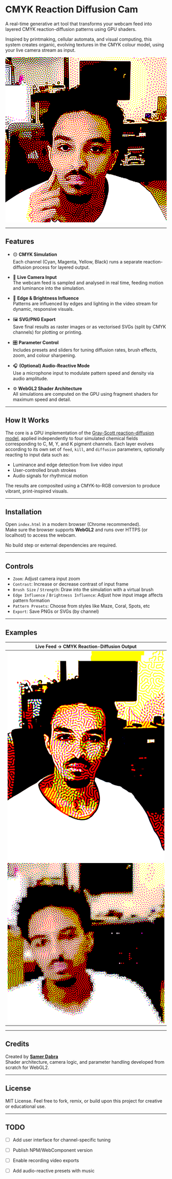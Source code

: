# CMYK Reaction Diffusion Cam

A real-time generative art tool that transforms your webcam feed into layered CMYK reaction-diffusion patterns using GPU shaders.

Inspired by printmaking, cellular automata, and visual computing, this system creates organic, evolving textures in the CMYK colour model, using your live camera stream as input.

![Example 1](./reaction_diffusion_1725091165977.png)

---

## Features

- 🟡 **CMYK Simulation**  
  Each channel (Cyan, Magenta, Yellow, Black) runs a separate reaction-diffusion process for layered output.
  
- 🎥 **Live Camera Input**  
  The webcam feed is sampled and analysed in real time, feeding motion and luminance into the simulation.

- 🧪 **Edge & Brightness Influence**  
  Patterns are influenced by edges and lighting in the video stream for dynamic, responsive visuals.

- 🖼️ **SVG/PNG Export**  
  Save final results as raster images or as vectorised SVGs (split by CMYK channels) for plotting or printing.

- 🎛️ **Parameter Control**  
  Includes presets and sliders for tuning diffusion rates, brush effects, zoom, and colour sharpening.

- 🎧 **(Optional) Audio-Reactive Mode**  
  Use a microphone input to modulate pattern speed and density via audio amplitude.

- ⚙️ **WebGL2 Shader Architecture**  
  All simulations are computed on the GPU using fragment shaders for maximum speed and detail.

---

## How It Works

The core is a GPU implementation of the [Gray-Scott reaction-diffusion model](https://en.wikipedia.org/wiki/Reaction–diffusion_system), applied independently to four simulated chemical fields corresponding to C, M, Y, and K pigment channels. Each layer evolves according to its own set of `feed`, `kill`, and `diffusion` parameters, optionally reacting to input data such as:

- Luminance and edge detection from live video input  
- User-controlled brush strokes  
- Audio signals for rhythmical motion  

The results are composited using a CMYK-to-RGB conversion to produce vibrant, print-inspired visuals.

---

## Installation

Open `index.html` in a modern browser (Chrome recommended).  
Make sure the browser supports **WebGL2** and runs over HTTPS (or localhost) to access the webcam.

No build step or external dependencies are required.

---

## Controls

- `Zoom`: Adjust camera input zoom  
- `Contrast`: Increase or decrease contrast of input frame  
- `Brush Size` / `Strength`: Draw into the simulation with a virtual brush  
- `Edge Influence` / `Brightness Influence`: Adjust how input image affects pattern formation  
- `Pattern Presets`: Choose from styles like Maze, Coral, Spots, etc  
- `Export`: Save PNGs or SVGs (by channel)  


---

## Examples

| Live Feed → CMYK Reaction-Diffusion Output |
|-------------------------------------------|
| ![Portrait Sample 2](./reaction_diffusion_1725187536731.png) |
| ![Portrait Sample 3](./reaction_diffusion_1725034782881.png) |

---

## Credits

Created by **[Samer Dabra](https://hello.spongenuity.com)**  
Shader architecture, camera logic, and parameter handling developed from scratch for WebGL2.

---

## License

MIT License. Feel free to fork, remix, or build upon this project for creative or educational use.

---

## TODO

- [ ] Add user interface for channel-specific tuning  
- [ ] Publish NPM/WebComponent version  
- [ ] Enable recording video exports  
- [ ] Add audio-reactive presets with music


